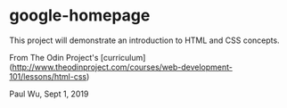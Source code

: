 # google-homepage

This project will demonstrate an introduction to HTML and CSS concepts.



From The Odin Project's 
[curriculum]
(http://www.theodinproject.com/courses/web-development-101/lessons/html-css)
  

Paul Wu, Sept 1, 2019